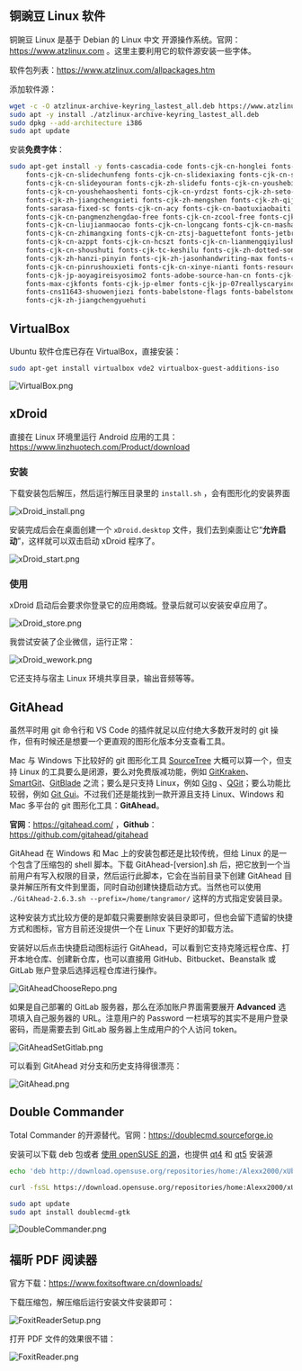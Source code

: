 

## 铜豌豆 Linux 软件

铜豌豆 Linux 是基于 Debian 的 Linux 中文 开源操作系统。官网：https://www.atzlinux.com 。这里主要利用它的软件源安装一些字体。

软件包列表：https://www.atzlinux.com/allpackages.htm

添加软件源：

```bash
wget -c -O atzlinux-archive-keyring_lastest_all.deb https://www.atzlinux.com/atzlinux/pool/main/a/atzlinux-archive-keyring/atzlinux-archive-keyring_lastest_all.deb
sudo apt -y install ./atzlinux-archive-keyring_lastest_all.deb
sudo dpkg --add-architecture i386
sudo apt update
```

安装**免费字体**：

```bash
sudo apt-get install -y fonts-cascadia-code fonts-cjk-cn-honglei fonts-cjk-cn-jiangxizhuokai \
	fonts-cjk-cn-slidechunfeng fonts-cjk-cn-slidexiaxing fonts-cjk-cn-slideqiuhong \
	fonts-cjk-cn-slideyouran fonts-cjk-zh-slidefu fonts-cjk-cn-youshebiaotihei \
	fonts-cjk-cn-youshehaoshenti fonts-cjk-cn-yrdzst fonts-cjk-zh-seto-xiaolai fonts-cjk-zh-iming \
	fonts-cjk-zh-jiangchengxieti fonts-cjk-zh-mengshen fonts-cjk-zh-qiji fonts-cjk-zh-yozai \
	fonts-sarasa-fixed-sc fonts-cjk-cn-acy fonts-cjk-cn-baotuxiaobaiti fonts-cjk-cn-huxiaobo-free \
	fonts-cjk-cn-pangmenzhengdao-free fonts-cjk-cn-zcool-free fonts-cjk-cn-sucaijishi-free \
	fonts-cjk-cn-liujianmaocao fonts-cjk-cn-longcang fonts-cjk-cn-mashanzheng \
	fonts-cjk-cn-zhimangxing fonts-cjk-cn-ztsj-baguettefont fonts-jetbrains-mono \
	fonts-cjk-cn-azppt fonts-cjk-cn-hcszt fonts-cjk-cn-lianmengqiyilushuaizhengruiheiti \
	fonts-cjk-cn-shoushuti fonts-cjk-tc-keshilu fonts-cjk-zh-dotted-songti \
	fonts-cjk-zh-hanzi-pinyin fonts-cjk-zh-jasonhandwriting-max fonts-cjk-cn-muyao-free \
	fonts-cjk-cn-pinrushouxieti fonts-cjk-cn-xinye-nianti fonts-resource-han-rounded-cn \
	fonts-cjk-jp-aoyagireisyosimo2 fonts-adobe-source-han-cn fonts-cjk-tc-jasonhandwriting4 \
	fonts-max-cjkfonts fonts-cjk-jp-elmer fonts-cjk-jp-07reallyscaryinchotai \
	fonts-cns11643-shuowenjiezi fonts-babelstone-flags fonts-babelstone-xiangqi \
	fonts-cjk-zh-jiangchengyuehuti
```





## VirtualBox

Ubuntu 软件仓库已存在 VirtualBox，直接安装：

```bash
sudo apt-get install virtualbox vde2 virtualbox-guest-additions-iso
```


![VirtualBox.png](./images/VirtualBox.png)



## xDroid

直接在 Linux 环境里运行 Android 应用的工具：https://www.linzhuotech.com/Product/download

### 安装

下载安装包后解压，然后运行解压目录里的 `install.sh` ，会有图形化的安装界面


![xDroid_install.png](./images/xDroid_install.png)


安装完成后会在桌面创建一个 `xDroid.desktop` 文件，我们去到桌面让它“**允许启动**”，这样就可以双击启动 xDroid 程序了。


![xDroid_start.png](./images/xDroid_start.png)


### 使用

xDroid 启动后会要求你登录它的应用商城。登录后就可以安装安卓应用了。


![xDroid_store.png](./images/xDroid_store.png)

我尝试安装了企业微信，运行正常：


![xDroid_wework.png](./images/xDroid_wework.png)



它还支持与宿主 Linux 环境共享目录，输出音频等等。



## GitAhead

虽然平时用 git 命令行和 VS Code 的插件就足以应付绝大多数开发时的 git 操作，但有时候还是想要一个更直观的图形化版本分支查看工具。

Mac 与 Windows 下比较好的 git 图形化工具 [SourceTree](https://www.sourcetreeapp.com/) 大概可以算一个，但支持 Linux 的工具要么是闭源，要么对免费版减功能，例如 [GitKraken](https://www.gitkraken.com/download)、 [SmartGit](https://www.syntevo.com/smartgit/download/)、[GitBlade](https://gitblade.com/) 之流；要么是只支持 Linux，例如 [Gitg](https://git-scm.com/downloads) 、[QGit](https://sourceforge.net/projects/qgit/)；要么功能比较弱，例如 [Git Gui](https://mirrors.edge.kernel.org/pub/software/scm/git/docs/git-gui.html)。不过我们还是能找到一款开源且支持 Linux、Windows 和 Mac 多平台的 git 图形化工具：**GitAhead**。

**官网**：https://gitahead.com/ ，**Github**：https://github.com/gitahead/gitahead

GitAhead 在 Windows 和 Mac 上的安装包都还是比较传统，但给 Linux 的是一个包含了压缩包的 shell 脚本。下载 GitAhead-[version].sh 后，把它放到一个当前用户有写入权限的目录，然后运行此脚本，它会在当前目录下创建 GitAhead 目录并解压所有文件到里面，同时自动创建快捷启动方式。当然也可以使用 `./GitAhead-2.6.3.sh --prefix=/home/tangramor/` 这样的方式指定安装目录。

这种安装方式比较方便的是卸载只需要删除安装目录即可，但也会留下遗留的快捷方式和图标，官方目前还没提供一个在 Linux 下更好的卸载方法。

安装好以后点击快捷启动图标运行 GitAhead，可以看到它支持克隆远程仓库、打开本地仓库、创建新仓库，也可以直接用 GitHub、Bitbucket、Beanstalk 或 GitLab 账户登录后选择远程仓库进行操作。


![GitAheadChooseRepo.png](./images/GitAheadChooseRepo.png)



如果是自己部署的 GitLab 服务器，那么在添加账户界面需要展开 **Advanced** 选项填入自己服务器的 URL。注意用户的 Password 一栏填写的其实不是用户登录密码，而是需要去到 GitLab 服务器上生成用户的个人访问 token。

![GitAheadSetGitlab.png](./images/GitAheadSetGitlab.png)



可以看到 GitAhead 对分支和历史支持得很漂亮：

![GitAhead.png](./images/GitAhead.png)



## Double Commander

Total Commander 的开源替代。官网：https://doublecmd.sourceforge.io 

安装可以下载 deb 包或者 [使用 openSUSE 的源](https://software.opensuse.org/download.html?project=home%3AAlexx2000&package=doublecmd-gtk)，也提供 [qt4](https://software.opensuse.org/download.html?project=home%3AAlexx2000&package=doublecmd-qt4) 和 [qt5](https://software.opensuse.org/download.html?project=home%3AAlexx2000&package=doublecmd-qt5) 安装源

```bash
echo 'deb http://download.opensuse.org/repositories/home:/Alexx2000/xUbuntu_20.04/ /' | sudo tee /etc/apt/sources.list.d/home:Alexx2000.list

curl -fsSL https://download.opensuse.org/repositories/home:Alexx2000/xUbuntu_20.04/Release.key | gpg --dearmor | sudo tee /etc/apt/trusted.gpg.d/home_Alexx2000.gpg > /dev/null

sudo apt update
sudo apt install doublecmd-gtk
```

![DoubleCommander.png](./images/DoubleCommander.png)





## 福昕 PDF 阅读器

官方下载：https://www.foxitsoftware.cn/downloads/

下载压缩包，解压缩后运行安装文件安装即可：

![FoxitReaderSetup.png](./images/FoxitReaderSetup.png)

打开 PDF 文件的效果很不错：

![FoxitReader.png](./images/FoxitReader.png)



